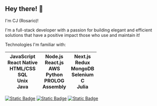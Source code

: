 ## Hey there! 👋
<!--
**Relmy/Relmy** is a ✨ _special_ ✨ repository because its `README.md` (this file) appears on your GitHub profile.

Here are some ideas to get you started:

- 🔭 I’m currently working on ...
- 🌱 I’m currently learning ...
- 👯 I’m looking to collaborate on ...
- 🤔 I’m looking for help with ...
- 💬 Ask me about ...
- 📫 How to reach me: ...
- 😄 Pronouns: ...
- ⚡ Fun fact: ...
-->
I'm CJ (Rosario)!

I'm a full-stack developer with a passion for building elegant and efficient solutions that have a positive impact those who use and maintain it!

Technologies I'm familiar with:

| JavaScript <br>React Native<br>HTML/CSS<br>SQL<br>Unix<br>Java<br> | Node.js<br>React.js<br>AWS<br>Python<br>PROLOG<br>Assembly<br> | Next.js<br>Redux<br>MongoDB<br>Selenium<br>C<br>Julia<br> |
| ------------------------------------------------------------------ | -------------------------------------------------------------- | --------------------------------------------------------- |

[![Static Badge](https://img.shields.io/badge/LinkedIn-white?style=flat&logo=linkedin&logoColor=%230A66C2)](https://www.linkedin.com/in/cj-elmy/)
[![Static Badge](https://img.shields.io/badge/Website-white?style=flat&logo=react&logoColor=grey)](https://relmy.github.io/portfolio/)
[![Static Badge](https://img.shields.io/badge/Email%20me!-white?style=flat&logo=protonmail)](mailto:cjelmy@pm.me)
